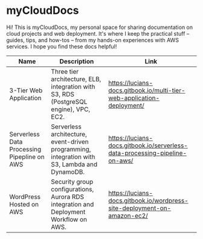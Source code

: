 # myCloudDocs
Hi! This is myCloudDocs, my personal space for sharing documentation on cloud projects and web deployment. It's where I keep the practical stuff – guides, tips, and how-tos – from my hands-on experiences with AWS services. I hope you find these docs helpful!

 Name | Description | Link |  
|------|-------------|------|
| 3-Tier Web Application | Three tier architecture, ELB, integration with S3, RDS (PostgreSQL engine), VPC, EC2. | https://lucians-docs.gitbook.io/multi-tier-web-application-deployment/ | 
| Serverless Data Processing Pipepline on AWS | Serverless architecture, event-driven programming, integration with S3, Lambda and DynamoDB. | https://lucians-docs.gitbook.io/serverless-data-processing-pipeline-on-aws/ | 
| WordPress Hosted on AWS | Security group configurations, Aurora RDS integration and Deployment Workflow on AWS. | https://lucians-docs.gitbook.io/wordpress-site-deployment-on-amazon-ec2/ |


